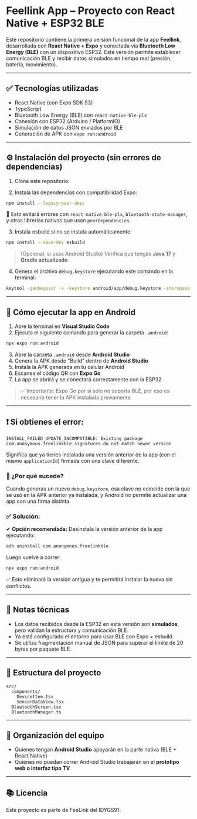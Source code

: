 # Feellink App – Proyecto con React Native + ESP32 BLE

Este repositorio contiene la primera versión funcional de la app **Feellink**, desarrollada con **React Native + Expo** y conectada vía **Bluetooth Low Energy (BLE)** con un dispositivo ESP32. Esta versión permite establecer comunicación BLE y recibir datos simulados en tiempo real (presión, batería, movimiento).

---

## ✅ Tecnologías utilizadas

* React Native (con Expo SDK 53)
* TypeScript
* Bluetooth Low Energy (BLE) con `react-native-ble-plx`
* Conexión con ESP32 (Arduino / PlatformIO)
* Simulación de datos JSON enviados por BLE
* Generación de APK con `expo run:android`

---

## ⚙️ Instalación del proyecto (sin errores de dependencias)

1. Clona este repositorio:


2. Instala las dependencias con compatibilidad Expo:

```bash
npm install --legacy-peer-deps
```

🔧 Esto evitará errores con `react-native-ble-plx`, `bluetooth-state-manager`, y otras librerías nativas que usan `peerDependencies`.

3. Instala esbuild si no se instala automáticamente:

```bash
npm install --save-dev esbuild
```

> (Opcional, si usas Android Studio) Verifica que tengas **Java 17** y **Gradle actualizado**.

4. Genera el archivo `debug.keystore` ejecutando este comando en la terminal:

```bash
keytool -genkeypair -v -keystore android/app/debug.keystore -storepass android -alias androiddebugkey -keypass android -keyalg RSA -keysize 2048 -validity 10000
```

---

## 📱 Cómo ejecutar la app en Android

1. Abre la terminal en **Visual Studio Code**
2. Ejecuta el siguiente comando para generar la carpeta `.android`:

```bash
npx expo run:android
```

3. Abre la carpeta `.android` desde **Android Studio**
4. Genera la APK desde "Build" dentro de **Android Studio**
5. Instala la APK generada en tu celular Android
6. Escanea el código QR con **Expo Go**
7. La app se abrirá y se conectará correctamente con la ESP32

> ✅ Importante: Expo Go por sí solo no soporta BLE, por eso es necesario tener la APK instalada previamente.

---

## ❗ Si obtienes el error:

```
INSTALL_FAILED_UPDATE_INCOMPATIBLE: Existing package com.anonymous.freelinkble signatures do not match newer version
```

Significa que ya tienes instalada una versión anterior de la app (con el mismo `applicationId`) firmada con una clave diferente.

### 🔐 ¿Por qué sucede?

Cuando generas un nuevo `debug.keystore`, esa clave no coincide con la que se usó en la APK anterior ya instalada, y Android no permite actualizar una app con una firma distinta.

### ✅ Solución:

✔ **Opción recomendada:** Desinstala la versión anterior de la app ejecutando:

```bash
adb uninstall com.anonymous.freelinkble
```

Luego vuelve a correr:

```bash
npx expo run:android
```

✅ Esto eliminará la versión antigua y te permitirá instalar la nueva sin conflictos.

---

## 🧠 Notas técnicas

* Los datos recibidos desde la ESP32 en esta versión son **simulados**, pero validan la estructura y comunicación BLE.
* Ya está configurado el entorno para usar BLE con Expo + esbuild.
* Se utiliza fragmentación manual de JSON para superar el límite de 20 bytes por paquete BLE.

---

## 📁 Estructura del proyecto

```
src/
  components/
    DeviceItem.tsx
    SensorDataView.tsx
  BluetoothScreen.tsx
  BluetoothManager.ts
```

---

## 👥 Organización del equipo

* Quienes tengan **Android Studio** apoyarán en la parte nativa (BLE + React Native)
* Quienes no puedan correr Android Studio trabajarán en el **prototipo web o interfaz tipo TV**


---

## 📚 Licencia

Este proyecto es parte de FeeLink del IDYGS91.
